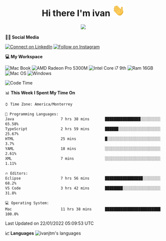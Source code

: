 <h1 align="center">Hi there I'm ivan <img src="https://raw.githubusercontent.com/ABSphreak/ABSphreak/master/gifs/Hi.gif" width="40px" /></h1>
<div align="center">
<img src="http://github-readme-streak-stats.herokuapp.com?user=ivanjtm&hide_border=true&background=00000000&border=FFFFFF00&sideNums=A8A8A8&sideLabels=A8A8A8&currStreakNum=FFC93C&dates=A8A8A8)](https://git.io/streak-stats"/>
</div>

**👦🏻 Social Media**

[![Connect on LinkedIn](https://img.shields.io/badge/LinkedIn-%230077B5.svg?&style=flat-square&logo=linkedin&logoColor=white)](https://www.linkedin.com/in/ivanjtm)
[![Follow on Instagram](https://img.shields.io/badge/Instagram-E4405F?style=flat-square&logo=instagram&logoColor=white)](https://www.instagram.com/ivanjtm)

**💻 My Workspace**

![Mac Book](https://img.shields.io/badge/Apple-MacBook_Pro_2019-999999?style=flat-square&logo=apple&logoColor=white)
![AMD Radeon Pro 5300M](https://img.shields.io/badge/AMD-Radeon_Pro_5300M-ED1C24?style=flat-square&logo=amd&logoColor=white)
![Intel Core i7 9th](https://img.shields.io/badge/Intel-Core_i7_9th-0071C5?style=flat-square&logo=intel&logoColor=white)
![Ram 16GB](https://img.shields.io/badge/RAM-16GB-230071C5?style=flat-square&logoColor=white)
![Mac OS](https://img.shields.io/badge/Mac%20OS-000000?style=flat-square&logo=apple&logoColor=white)
![Windows](https://img.shields.io/badge/Windows-0078D6?style=flat-square&logo=windows&logoColor=white)


<!--START_SECTION:waka-->
![Code Time](http://img.shields.io/badge/Code%20Time-563%20hrs%2058%20mins-blue)

📊 **This Week I Spent My Time On** 

```text
⌚︎ Time Zone: America/Monterrey

💬 Programming Languages: 
Java                     7 hrs 38 mins       ████████████████░░░░░░░░░   65.58% 
TypeScript               2 hrs 59 mins       ██████░░░░░░░░░░░░░░░░░░░   25.67% 
HTML                     25 mins             █░░░░░░░░░░░░░░░░░░░░░░░░   3.7% 
YAML                     18 mins             ░░░░░░░░░░░░░░░░░░░░░░░░░   2.61% 
XML                      7 mins              ░░░░░░░░░░░░░░░░░░░░░░░░░   1.11%

🔥 Editors: 
Eclipse                  7 hrs 56 mins       █████████████████░░░░░░░░   68.2% 
VS Code                  3 hrs 42 mins       ████████░░░░░░░░░░░░░░░░░   31.8%

💻 Operating System: 
Mac                      11 hrs 38 mins      █████████████████████████   100.0%

```


 Last Updated on 22/01/2022 05:09:53 UTC
<!--END_SECTION:waka-->
**📈 Languages**
 ![ivanjtm's languages](https://wakatime.com/share/@ivanjtm/a32f83c6-d0c9-49a4-a5ae-d0440b950377.svg)
